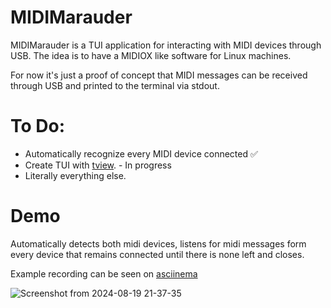 # MIDIMarauder
MIDIMarauder is a TUI application for interacting with MIDI devices through USB. The idea is to have a MIDIOX like software for Linux machines.

For now it's just a proof of concept that MIDI messages can be received through USB and printed to the terminal via stdout.



# To Do:

* Automatically recognize every MIDI device connected ✅
* Create TUI with [tview](https://github.com/rivo/tview). - In progress
* Literally everything else.
  
# Demo
Automatically detects both midi devices, listens for midi messages form every device that remains connected until there is none left and closes.

Example recording can be seen on [asciinema](https://asciinema.org/a/rYY6CcJk1ryIvRNsrRPMEamIA)

![Screenshot from 2024-08-19 21-37-35](https://github.com/user-attachments/assets/aaf4e2df-2c31-41b4-9f3f-352b4a434cb1)


